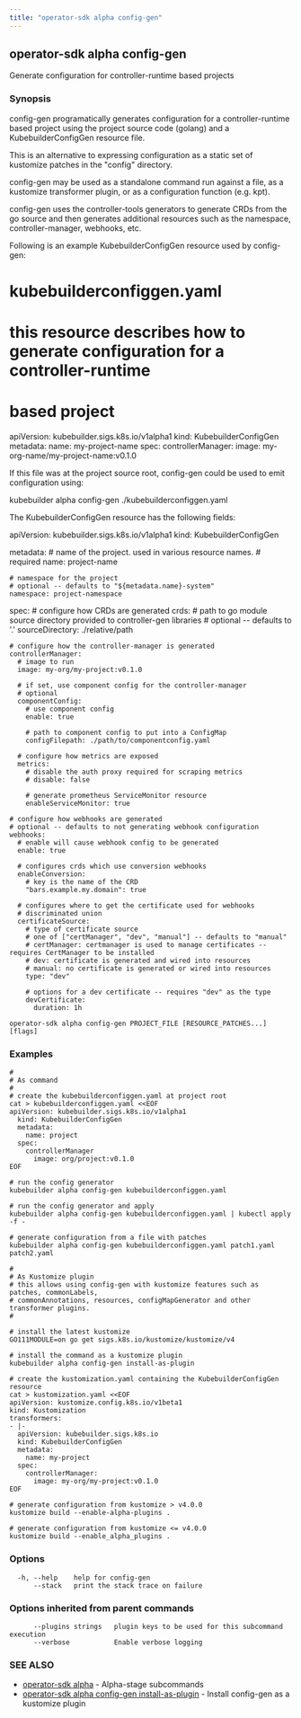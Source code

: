 ```yaml
---
title: "operator-sdk alpha config-gen"
---
```

## operator-sdk alpha config-gen

Generate configuration for controller-runtime based projects

### Synopsis

config-gen programatically generates configuration for a controller-runtime based
project using the project source code (golang) and a KubebuilderConfigGen resource file.

This is an alternative to expressing configuration as a static set of kustomize patches
in the "config" directory.

config-gen may be used as a standalone command run against a file, as a kustomize
transformer plugin, or as a configuration function (e.g. kpt).

config-gen uses the controller-tools generators to generate CRDs from the go source
and then generates additional resources such as the namespace, controller-manager,
webhooks, etc.

Following is an example KubebuilderConfigGen resource used by config-gen:

  # kubebuilderconfiggen.yaml
  # this resource describes how to generate configuration for a controller-runtime
  # based project
  apiVersion: kubebuilder.sigs.k8s.io/v1alpha1
  kind: KubebuilderConfigGen
  metadata:
    name: my-project-name
  spec:
    controllerManager:
      image: my-org-name/my-project-name:v0.1.0

If this file was at the project source root, config-gen could be used to emit
configuration using:

  kubebuilder alpha config-gen ./kubebuilderconfiggen.yaml

The KubebuilderConfigGen resource has the following fields:

  apiVersion: kubebuilder.sigs.k8s.io/v1alpha1
  kind: KubebuilderConfigGen

  metadata:
    # name of the project.  used in various resource names.
    # required
    name: project-name

    # namespace for the project
    # optional -- defaults to "${metadata.name}-system"
    namespace: project-namespace

  spec:
    # configure how CRDs are generated
    crds:
      # path to go module source directory provided to controller-gen libraries
      # optional -- defaults to '.'
      sourceDirectory: ./relative/path

    # configure how the controller-manager is generated
    controllerManager:
      # image to run
      image: my-org/my-project:v0.1.0

      # if set, use component config for the controller-manager
      # optional
      componentConfig:
        # use component config
        enable: true

        # path to component config to put into a ConfigMap
        configFilepath: ./path/to/componentconfig.yaml

      # configure how metrics are exposed
      metrics:
        # disable the auth proxy required for scraping metrics
        # disable: false

        # generate prometheus ServiceMonitor resource
        enableServiceMonitor: true

    # configure how webhooks are generated
    # optional -- defaults to not generating webhook configuration
    webhooks:
      # enable will cause webhook config to be generated
      enable: true

      # configures crds which use conversion webhooks
      enableConversion:
        # key is the name of the CRD
        "bars.example.my.domain": true

      # configures where to get the certificate used for webhooks
      # discriminated union
      certificateSource:
        # type of certificate source
        # one of ["certManager", "dev", "manual"] -- defaults to "manual"
        # certManager: certmanager is used to manage certificates -- requires CertManager to be installed
        # dev: certificate is generated and wired into resources
        # manual: no certificate is generated or wired into resources
        type: "dev"

        # options for a dev certificate -- requires "dev" as the type
        devCertificate:
          duration: 1h

```
operator-sdk alpha config-gen PROJECT_FILE [RESOURCE_PATCHES...] [flags]
```

### Examples

```
#
# As command
#
# create the kubebuilderconfiggen.yaml at project root
cat > kubebuilderconfiggen.yaml <<EOF
apiVersion: kubebuilder.sigs.k8s.io/v1alpha1
  kind: KubebuilderConfigGen
  metadata:
    name: project
  spec:
    controllerManager
      image: org/project:v0.1.0
EOF

# run the config generator
kubebuilder alpha config-gen kubebuilderconfiggen.yaml

# run the config generator and apply
kubebuilder alpha config-gen kubebuilderconfiggen.yaml | kubectl apply -f -

# generate configuration from a file with patches
kubebuilder alpha config-gen kubebuilderconfiggen.yaml patch1.yaml patch2.yaml

#
# As Kustomize plugin
# this allows using config-gen with kustomize features such as patches, commonLabels,
# commonAnnotations, resources, configMapGenerator and other transformer plugins.
#

# install the latest kustomize
GO111MODULE=on go get sigs.k8s.io/kustomize/kustomize/v4

# install the command as a kustomize plugin
kubebuilder alpha config-gen install-as-plugin

# create the kustomization.yaml containing the KubebuilderConfigGen resource
cat > kustomization.yaml <<EOF
apiVersion: kustomize.config.k8s.io/v1beta1
kind: Kustomization
transformers:
- |-
  apiVersion: kubebuilder.sigs.k8s.io
  kind: KubebuilderConfigGen
  metadata:
    name: my-project
  spec:
    controllerManager:
      image: my-org/my-project:v0.1.0
EOF

# generate configuration from kustomize > v4.0.0
kustomize build --enable-alpha-plugins .

# generate configuration from kustomize <= v4.0.0
kustomize build --enable_alpha_plugins .
```

### Options

```
  -h, --help    help for config-gen
      --stack   print the stack trace on failure
```

### Options inherited from parent commands

```
      --plugins strings   plugin keys to be used for this subcommand execution
      --verbose           Enable verbose logging
```

### SEE ALSO

* [operator-sdk alpha](../operator-sdk_alpha)	 - Alpha-stage subcommands
* [operator-sdk alpha config-gen install-as-plugin](../operator-sdk_alpha_config-gen_install-as-plugin)	 - Install config-gen as a kustomize plugin

